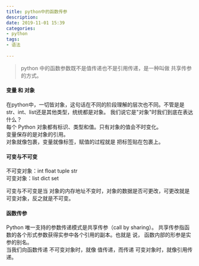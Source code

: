 ```yaml
---
title: python中的函数传参  
description:  
date: 2019-11-01 15:39  
categories:
- python  
tags:  
- 语法  
 
---
```

> python 中的函数参数既不是值传递也不是引用传递，是一种叫做 共享传参的方式。    

#### 变量 和 对象

在python中，一切皆对象，这句话在不同的阶段理解的层次也不同。不管是是 str、int、list还是其他类型，统统都是对象。
我们说它是"对象"时我们到底在表达什么？   
 每个 Python 对象都有标识、类型和值。只有对象的值会不时变化。  
 变量保存的是对象的引用。   
 对象就像包裹，变量就像标签，赋值的过程就是 把标签贴在包裹上。

 #### 可变与不可变
 不可变对象：int float tuple str      
 可变对象：list dict set   
 
 可变与不可变是当 对象的内存地址不变时，对象的数据是否可更改，可更改就是可变对象，反之就是不可变。   
 
 #### 函数传参
 Python 唯一支持的参数传递模式是共享传参（call by sharing）。 共享传参指函数的各个形式参数获得实参中各个引用的副本。也就是 说，
 函数内部的形参是实参的别名。  
 当我们向函数传递 不可变对象时，就像 值传递，而传递 可变对象时，就像引用传递。
 